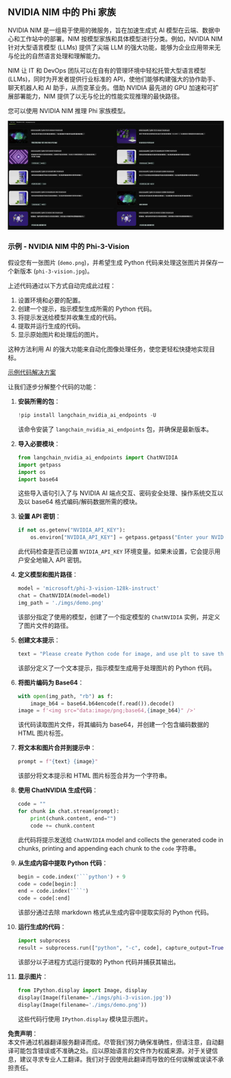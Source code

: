 ## NVIDIA NIM 中的 Phi 家族

NVIDIA NIM 是一组易于使用的微服务，旨在加速生成式 AI 模型在云端、数据中心和工作站中的部署。NIM 按模型家族和具体模型进行分类。例如，NVIDIA NIM 针对大型语言模型 (LLMs) 提供了尖端 LLM 的强大功能，能够为企业应用带来无与伦比的自然语言处理和理解能力。

NIM 让 IT 和 DevOps 团队可以在自有的管理环境中轻松托管大型语言模型 (LLMs)，同时为开发者提供行业标准的 API，使他们能够构建强大的协作助手、聊天机器人和 AI 助手，从而变革业务。借助 NVIDIA 最先进的 GPU 加速和可扩展部署能力，NIM 提供了以无与伦比的性能实现推理的最快路径。

您可以使用 NVIDIA NIM 推理 Phi 家族模型。

![nim](../../../../../translated_images/Phi-NIM.45af94d89220fbbbc85f8da0379150a29cc88c3dd8ec417b1d3b7237bbe1c58a.zh.png)

### **示例 - NVIDIA NIM 中的 Phi-3-Vision**

假设您有一张图片 (`demo.png`)，并希望生成 Python 代码来处理这张图片并保存一个新版本 (`phi-3-vision.jpg`)。

上述代码通过以下方式自动完成此过程：

1. 设置环境和必要的配置。
2. 创建一个提示，指示模型生成所需的 Python 代码。
3. 将提示发送给模型并收集生成的代码。
4. 提取并运行生成的代码。
5. 显示原始图片和处理后的图片。

这种方法利用 AI 的强大功能来自动化图像处理任务，使您更轻松快捷地实现目标。

[示例代码解决方案](../../../../../code/06.E2E/E2E_Nvidia_NIM_Phi3_Vision.ipynb)

让我们逐步分解整个代码的功能：

1. **安装所需的包**：
    ```python
    !pip install langchain_nvidia_ai_endpoints -U
    ```
    该命令安装了 `langchain_nvidia_ai_endpoints` 包，并确保是最新版本。

2. **导入必要模块**：
    ```python
    from langchain_nvidia_ai_endpoints import ChatNVIDIA
    import getpass
    import os
    import base64
    ```
    这些导入语句引入了与 NVIDIA AI 端点交互、密码安全处理、操作系统交互以及以 base64 格式编码/解码数据所需的模块。

3. **设置 API 密钥**：
    ```python
    if not os.getenv("NVIDIA_API_KEY"):
        os.environ["NVIDIA_API_KEY"] = getpass.getpass("Enter your NVIDIA API key: ")
    ```
    此代码检查是否已设置 `NVIDIA_API_KEY` 环境变量。如果未设置，它会提示用户安全地输入 API 密钥。

4. **定义模型和图片路径**：
    ```python
    model = 'microsoft/phi-3-vision-128k-instruct'
    chat = ChatNVIDIA(model=model)
    img_path = './imgs/demo.png'
    ```
    该部分指定了使用的模型，创建了一个指定模型的 `ChatNVIDIA` 实例，并定义了图片文件的路径。

5. **创建文本提示**：
    ```python
    text = "Please create Python code for image, and use plt to save the new picture under imgs/ and name it phi-3-vision.jpg."
    ```
    该部分定义了一个文本提示，指示模型生成用于处理图片的 Python 代码。

6. **将图片编码为 Base64**：
    ```python
    with open(img_path, "rb") as f:
        image_b64 = base64.b64encode(f.read()).decode()
    image = f'<img src="data:image/png;base64,{image_b64}" />'
    ```
    该代码读取图片文件，将其编码为 base64，并创建一个包含编码数据的 HTML 图片标签。

7. **将文本和图片合并到提示中**：
    ```python
    prompt = f"{text} {image}"
    ```
    该部分将文本提示和 HTML 图片标签合并为一个字符串。

8. **使用 ChatNVIDIA 生成代码**：
    ```python
    code = ""
    for chunk in chat.stream(prompt):
        print(chunk.content, end="")
        code += chunk.content
    ```
    此代码将提示发送给 `ChatNVIDIA` model and collects the generated code in chunks, printing and appending each chunk to the `code` 字符串。

9. **从生成内容中提取 Python 代码**：
    ```python
    begin = code.index('```python') + 9
    code = code[begin:]
    end = code.index('```')
    code = code[:end]
    ```
    该部分通过去除 markdown 格式从生成内容中提取实际的 Python 代码。

10. **运行生成的代码**：
    ```python
    import subprocess
    result = subprocess.run(["python", "-c", code], capture_output=True)
    ```
    该部分以子进程方式运行提取的 Python 代码并捕获其输出。

11. **显示图片**：
    ```python
    from IPython.display import Image, display
    display(Image(filename='./imgs/phi-3-vision.jpg'))
    display(Image(filename='./imgs/demo.png'))
    ```
    这些代码行使用 `IPython.display` 模块显示图片。

**免责声明**：  
本文件通过机器翻译服务翻译而成。尽管我们努力确保准确性，但请注意，自动翻译可能包含错误或不准确之处。应以原始语言的文件作为权威来源。对于关键信息，建议寻求专业人工翻译。我们对于因使用此翻译而导致的任何误解或误读不承担责任。